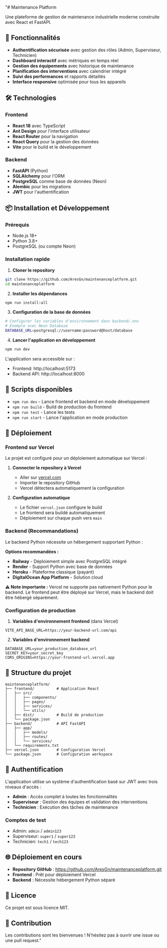 "# Maintenance Platform

Une plateforme de gestion de maintenance industrielle moderne construite avec React et FastAPI.

## 🚀 Fonctionnalités

- **Authentification sécurisée** avec gestion des rôles (Admin, Superviseur, Technicien)
- **Dashboard interactif** avec métriques en temps réel
- **Gestion des équipements** avec historique de maintenance
- **Planification des interventions** avec calendrier intégré
- **Suivi des performances** et rapports détaillés
- **Interface responsive** optimisée pour tous les appareils

## 🛠️ Technologies

### Frontend
- **React 18** avec TypeScript
- **Ant Design** pour l'interface utilisateur
- **React Router** pour la navigation
- **React Query** pour la gestion des données
- **Vite** pour le build et le développement

### Backend
- **FastAPI** (Python)
- **SQLAlchemy** pour l'ORM
- **PostgreSQL** comme base de données (Neon)
- **Alembic** pour les migrations
- **JWT** pour l'authentification

## 📦 Installation et Développement

### Prérequis
- Node.js 18+
- Python 3.8+
- PostgreSQL (ou compte Neon)

### Installation rapide

1. **Cloner le repository**
```bash
git clone https://github.com/AresGn/maintenanceplatform.git
cd maintenanceplatform
```

2. **Installer les dépendances**
```bash
npm run install:all
```

3. **Configuration de la base de données**
```bash
# Configurer les variables d'environnement dans backend/.env
# Exemple avec Neon Database
DATABASE_URL=postgresql://username:password@host/database
```

4. **Lancer l'application en développement**
```bash
npm run dev
```

L'application sera accessible sur :
- Frontend: http://localhost:5173
- Backend API: http://localhost:8000

## 🔧 Scripts disponibles

- `npm run dev` - Lance frontend et backend en mode développement
- `npm run build` - Build de production du frontend
- `npm run test` - Lance les tests
- `npm run start` - Lance l'application en mode production

## 🚀 Déploiement

### Frontend sur Vercel

Le projet est configuré pour un déploiement automatique sur Vercel :

1. **Connecter le repository à Vercel**
   - Aller sur [vercel.com](https://vercel.com)
   - Importer le repository GitHub
   - Vercel détectera automatiquement la configuration

2. **Configuration automatique**
   - Le fichier `vercel.json` configure le build
   - Le frontend sera buildé automatiquement
   - Déploiement sur chaque push vers `main`

### Backend (Recommandations)

Le backend Python nécessite un hébergement supportant Python :

**Options recommandées :**
- **Railway** - Déploiement simple avec PostgreSQL intégré
- **Render** - Support Python avec base de données
- **Heroku** - Plateforme classique (payant)
- **DigitalOcean App Platform** - Solution cloud

**⚠️ Note importante :** Vercel ne supporte pas nativement Python pour le backend. Le frontend peut être déployé sur Vercel, mais le backend doit être hébergé séparément.

### Configuration de production

1. **Variables d'environnement frontend** (dans Vercel)
```
VITE_API_BASE_URL=https://your-backend-url.com/api
```

2. **Variables d'environnement backend**
```
DATABASE_URL=your_production_database_url
SECRET_KEY=your_secret_key
CORS_ORIGINS=https://your-frontend-url.vercel.app
```

## 📁 Structure du projet

```
maintenanceplatform/
├── frontend/          # Application React
│   ├── src/
│   │   ├── components/
│   │   ├── pages/
│   │   ├── services/
│   │   └── utils/
│   ├── dist/          # Build de production
│   └── package.json
├── backend/           # API FastAPI
│   ├── app/
│   │   ├── models/
│   │   ├── routes/
│   │   └── services/
│   └── requirements.txt
├── vercel.json        # Configuration Vercel
└── package.json       # Configuration workspace
```

## 🔐 Authentification

L'application utilise un système d'authentification basé sur JWT avec trois niveaux d'accès :

- **Admin** : Accès complet à toutes les fonctionnalités
- **Superviseur** : Gestion des équipes et validation des interventions
- **Technicien** : Exécution des tâches de maintenance

### Comptes de test
- Admin: `admin` / `admin123`
- Superviseur: `super1` / `super123`
- Technicien: `tech1` / `tech123`

## 🌐 Déploiement en cours

- **Repository GitHub** : https://github.com/AresGn/maintenanceplatform.git
- **Frontend** : Prêt pour déploiement Vercel
- **Backend** : Nécessite hébergement Python séparé

## 📝 Licence

Ce projet est sous licence MIT.

## 🤝 Contribution

Les contributions sont les bienvenues ! N'hésitez pas à ouvrir une issue ou une pull request."
